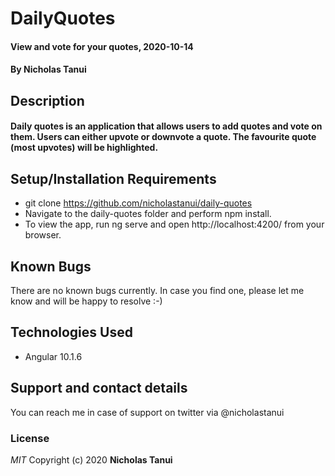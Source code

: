 # DailyQuotes
#### View and vote for your quotes, 2020-10-14
#### By **Nicholas Tanui**
## Description
#### Daily quotes is an application that allows users to add quotes and vote on them. Users can either upvote or downvote a quote. The favourite quote (most upvotes) will be highlighted.

## Setup/Installation Requirements
* git clone https://github.com/nicholastanui/daily-quotes
* Navigate to the daily-quotes folder and perform npm install.
* To view the app, run ng serve and open http://localhost:4200/ from your browser.
## Known Bugs
There are no known bugs currently. In case you find one, please let me know and will be happy to resolve :-)
## Technologies Used
* Angular 10.1.6
## Support and contact details
You can reach me in case of support on twitter via @nicholastanui
### License
*MIT*
Copyright (c) 2020 **Nicholas Tanui**

